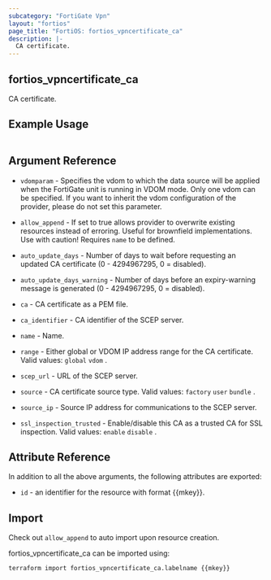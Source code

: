 ```yaml
---
subcategory: "FortiGate Vpn"
layout: "fortios"
page_title: "FortiOS: fortios_vpncertificate_ca"
description: |-
  CA certificate.
---
```


## fortios_vpncertificate_ca
CA certificate.

## Example Usage

```hcl

```

## Argument Reference
* `vdomparam` - Specifies the vdom to which the data source will be applied when the FortiGate unit is running in VDOM mode. Only one vdom can be specified. If you want to inherit the vdom configuration of the provider, please do not set this parameter.
* `allow_append` - If set to true allows provider to overwrite existing resources instead of erroring. Useful for brownfield implementations. Use with caution! Requires `name` to be defined.

* `auto_update_days` - Number of days to wait before requesting an updated CA certificate (0 - 4294967295, 0 = disabled).
* `auto_update_days_warning` - Number of days before an expiry-warning message is generated (0 - 4294967295, 0 = disabled).
* `ca` - CA certificate as a PEM file.
* `ca_identifier` - CA identifier of the SCEP server.
* `name` - Name.
* `range` - Either global or VDOM IP address range for the CA certificate. Valid values: `global` `vdom` .
* `scep_url` - URL of the SCEP server.
* `source` - CA certificate source type. Valid values: `factory` `user` `bundle` .
* `source_ip` - Source IP address for communications to the SCEP server.
* `ssl_inspection_trusted` - Enable/disable this CA as a trusted CA for SSL inspection. Valid values: `enable` `disable` .

## Attribute Reference

In addition to all the above arguments, the following attributes are exported:
* `id` - an identifier for the resource with format {{mkey}}.

## Import

Check out `allow_append` to auto import upon resource creation.

fortios_vpncertificate_ca can be imported using:
```sh
terraform import fortios_vpncertificate_ca.labelname {{mkey}}
```
